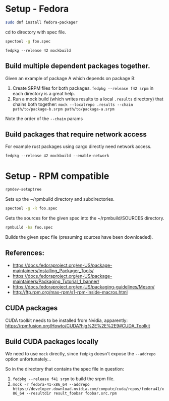 
# Setup - Fedora
```sh
sudo dnf install fedora-packager
```

cd to directory with spec file.

```sh
spectool -g foo.spec
```

```
fedpkg --release 42 mockbuild
```

## Build multiple dependent packages together.
Given an example of package A which depends on package B:

1. Create SRPM files for both packages. `fedpkg --release f42 srpm` in each directory is a great help.
2. Run a mock build (which writes results to a local `.results` directory) that chains both together:
`mock --localrepo .results --chain path/to/package-b.srpm path/to/packaga-a.srpm`

Note the order of the `--chain` params

## Build packages that require network access
For example rust packages using cargo directly need network access.

```
fedpkg --release 42 mockbuild --enable-network
```

# Setup - RPM compatible

```sh
rpmdev-setuptree
```

Sets up the ~/rpmbuild directory and subdirectories.

```sh
spectool -g -R foo.spec
```
Gets the sources for the given spec into the ~/rpmbuild/SOURCES directory.

```sh
rpmbuild -ba foo.spec
```

Builds the given spec file (presuming sources have been downloaded).


## References:
* https://docs.fedoraproject.org/en-US/package-maintainers/Installing_Packager_Tools/
* https://docs.fedoraproject.org/en-US/package-maintainers/Packaging_Tutorial_1_banner/
* https://docs.fedoraproject.org/en-US/packaging-guidelines/Meson/
* http://ftp.rpm.org/max-rpm/s1-rpm-inside-macros.html

## CUDA packages
CUDA toolkit needs to be installed from Nvidia, apparently:
https://rpmfusion.org/Howto/CUDA?hig%2E%2E%2E9#CUDA_Toolkit

## Build CUDA packages locally
We need to use `mock` directly, since `fedpkg` doesn't expose the `--addrepo` option unfortunately...

So in the directory that contains the spec file in question:
1. `fedpkg --release f41 srpm` to build the srpm file.
2. `mock -r fedora-41-x86_64 --addrepo https://developer.download.nvidia.com/compute/cuda/repos/fedora41/x86_64 --resultdir result_foobar foobar.src.rpm`
